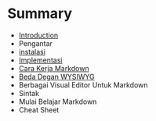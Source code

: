 # Summary

* [Introduction](README.md)
* Pengantar
* [instalasi](instalasi.md)
* [Implementasi](implementasi.md)
* [Cara Kerja Markdown](cara_kerja_markdown.md)
* [Beda Degan WYSIWYG](beda_degan_wysiwyg.md)
* Berbagai Visual Editor Untuk Markdown
* Sintak
* Mulai Belajar Markdown
* Cheat Sheet

